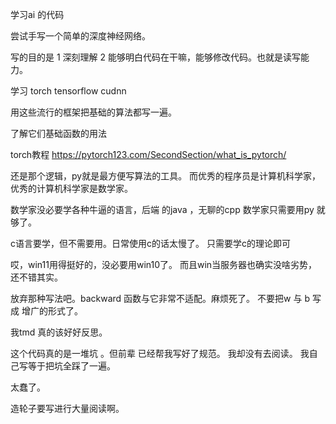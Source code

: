 

学习ai 的代码

尝试手写一个简单的深度神经网络。

写的目的是
1   深刻理解
2   能够明白代码在干嘛，能够修改代码。也就是读写能力。


学习 torch tensorflow cudnn

用这些流行的框架把基础的算法都写一遍。


了解它们基础函数的用法


torch教程
https://pytorch123.com/SecondSection/what_is_pytorch/


还是那个逻辑，py就是最方便写算法的工具。
而优秀的程序员是计算机科学家，优秀的计算机科学家是数学家。

数学家没必要学各种牛逼的语言，后端 的java ，无聊的cpp
数学家只需要用py 就够了。

c语言要学，但不需要用。日常使用c的话太慢了。
只需要学c的理论即可


哎，win11用得挺好的，没必要用win10了。
而且win当服务器也确实没啥劣势，还不错其实。




放弃那种写法吧。backward 函数与它非常不适配。麻烦死了。
不要把w 与 b 写成 增广的形式了。




我tmd 真的该好好反思。


这个代码真的是一堆坑 。但前辈 已经帮我写好了规范。
我却没有去阅读。
我自己写等于把坑全踩了一遍。

太蠢了。

造轮子要写进行大量阅读啊。

